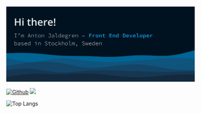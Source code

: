 ![](https://github.com/antonjaldegren/antonjaldegren/blob/main/layered-waves-haikei%20(1)%201.svg)

[![Github](https://img.shields.io/github/followers/antonjaldegren?label=Follow&style=social)](https://github.com/antonjaldegren) ![](https://visitor-badge.laobi.icu/badge?page_id=antonjaldegren.antonjaldegren)

![Top Langs](https://github-readme-stats.vercel.app/api/top-langs/?username=antonjaldegren&theme=dark)



<!--
**antonjaldegren/antonjaldegren** is a ✨ _special_ ✨ repository because its `README.md` (this file) appears on your GitHub profile.

Here are some ideas to get you started:

- 🔭 I’m currently working on ...
- 🌱 I’m currently learning ...
- 👯 I’m looking to collaborate on ...
- 🤔 I’m looking for help with ...
- 💬 Ask me about ...
- 📫 How to reach me: ...
- 😄 Pronouns: ...
- ⚡ Fun fact: ...
-->
